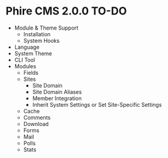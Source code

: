 Phire CMS 2.0.0 TO-DO
=====================

- Module & Theme Support
    + Installation
    + System Hooks
- Language
- System Theme
- CLI Tool
- Modules
    + Fields
    + Sites
        - Site Domain
        - Site Domain Aliases
        - Member Integration
        - Inherit System Settings or Set Site-Specific Settings
    + Cache
    + Comments
    + Download
    + Forms
    + Mail
    + Polls
    + Stats
